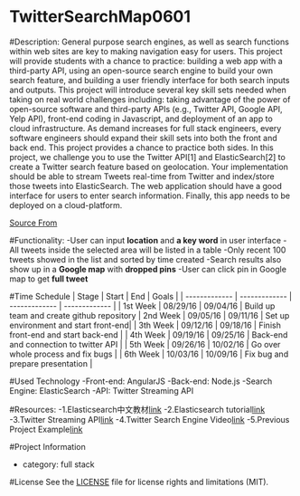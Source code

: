 # TwitterSearchMap0601

#Description:
General purpose search engines, as well as search functions within web sites are key to making navigation easy for users. This project will provide students with a chance to practice: building a web app with a third-party API, using an open-source search engine to build your own search feature, and building a user friendly interface for both search inputs and outputs.
This project will introduce several key skill sets needed when taking on real world challenges including: taking advantage of the power of open-source software and third-party APIs (e.g., Twitter API, Google API, Yelp API), front-end coding in Javascript, and deployment of an app to cloud infrastructure. As demand increases for full stack engineers, every software engineers should expand their skill sets into both the front and back end. This project provides a chance to practice both sides.
In this project, we challenge you to use the Twitter API[1] and ElasticSearch[2] to create a Twitter search feature based on geolocation. Your implementation should be able to stream Tweets real-time from Twitter and index/store those tweets into ElasticSearch. The web application should have a good interface for users to enter search information. Finally, this app needs to be deployed on a cloud-platform.

[Source From](https://www.bittiger.io/microproject/PfjuwSHuGjQJpsF6h)

#Functionality:
-User can input **location** and **a key word** in user interface
-All tweets inside the selected area will be listed in a table
-Only recent 100 tweets showed in the list and sorted by time created
-Search results also show up in a **Google map** with **dropped pins**
-User can click pin in Google map to get **full tweet**


#Time Schedule
| Stage | Start  | End | Goals |
| ------------- | ------------- | ------------- | ------------- |
| 1st Week | 08/29/16  | 09/04/16 | Build up team and create github repository
| 2nd Week | 09/05/16  | 09/11/16 | Set up environment and start front-end|
| 3th Week | 09/12/16  | 09/18/16  | Finish front-end and start back-end |
| 4th Week | 09/19/16  | 09/25/16 | Back-end and connection to twitter API  |
| 5th Week | 09/26/16  | 10/02/16 | Go over whole process and fix bugs |
| 6th Week | 10/03/16  | 10/09/16 | Fix bug and prepare presentation |

#Used Technology
-Front-end: AngularJS
-Back-end: Node.js
-Search Engine: ElasticSearch
-API: Twitter Streaming API

#Resources:
-1.Elasticsearch中文教材[link](http://es.xiaoleilu.com/010_Intro/00_README.html)
-2.Elasticsearch tutorial[link](http://joelabrahamsson.com/elasticsearch-101/)
-3.Twitter Streaming API[link](https://dev.twitter.com/streaming/overview)
-4.Twitter Search Engine Video[link](https://www.bittiger.io/classpage/CXF82bcv52sn3osEa)
-5.Previous Project Example[link](https://github.com/BitTigerInst/ElasticSearch)

#Project Information
- category: full stack

#License
See the [LICENSE](https://opensource.org/licenses/MIT) file for license rights and limitations (MIT).
